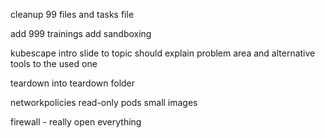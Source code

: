 cleanup 99 files and tasks file

add 999 trainings
add sandboxing

kubescape
intro slide to topic should explain problem area and alternative tools to the used one

teardown into teardown folder

networkpolicies
read-only pods
small images

firewall - really open everything
